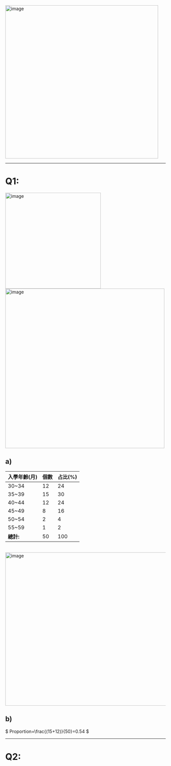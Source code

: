 <img width="480" height="480" alt="image" src="https://github.com/user-attachments/assets/7bcc06c3-26b0-4f75-b6b9-eb286e4a0e4b" />

---

# Q1:
<div>
  <img width="300" align="top" alt="image" src="https://github.com/user-attachments/assets/6b9d9d50-ce00-4f3c-9caa-ba036b5392ef" />
  <img width="500" align="top" alt="image" src="https://github.com/user-attachments/assets/567668aa-6438-4acc-8158-a32a79b5b61f" />
</div>

## a)
|入學年齡(月)|個數|占比(%)|
|---|---|---|
| 30~34 | 12 | 24 |
| 35~39 | 15 | 30 |
| 40~44 | 12 | 24 |
| 45~49 | 8 | 16 |
| 50~54 | 2 | 4 |
| 55~59 | 1 | 2 |
| **總計:** | 50 | 100 |
<br>
<img width="640" height="480" alt="image" src="https://github.com/user-attachments/assets/45d94be2-c20e-4a45-ab45-d05344964f5c" />

## b)
$ Proportion=\frac{(15+12)}{50}=0.54  $

---

# Q2:


